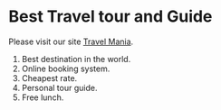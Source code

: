 # Best Travel tour and Guide 

Please visit our site [Travel Mania](https://travel-ebbd5.web.app/).

1. Best destination in the world.
2. Online booking system.
3. Cheapest rate.
4. Personal tour guide.
5. Free lunch.



